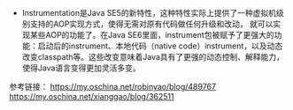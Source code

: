 

-  Instrumentation是Java SE5的新特性，这种特性实际上提供了一种虚拟机级别支持的AOP实现方式，使得无需对原有代码做任何升级和改动，
 就可以实现某些AOP的功能了。在Java SE6里面，instrument包被赋予了更强大的功能：启动后的instrument、本地代码（native code）instrument，以及动态改变classpath等。这些改变意味着Java具有了更强的动态控制、解释能力，使得Java语言变得更加灵活多变。



参考链接：
https://my.oschina.net/robinyao/blog/489767
https://my.oschina.net/xianggao/blog/362511